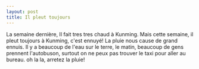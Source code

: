```yaml
---
layout: post
title: Il pleut toujours
---
```


<p> La semaine dernière, Il fait tres tres chaud à Kunming. Mais cette semaine, il pleut toujours à Kunming, c&#39;est ennuyé! La pluie nous cause de grand ennuis. Il y a beaucoup de l&#39;eau sur le terre, le matin, beaucoup de gens prennent l&#39;autobuson, surtout on ne peux pas trouver le taxi pour aller au bureau. oh la la, arretez la pluie!</p>
